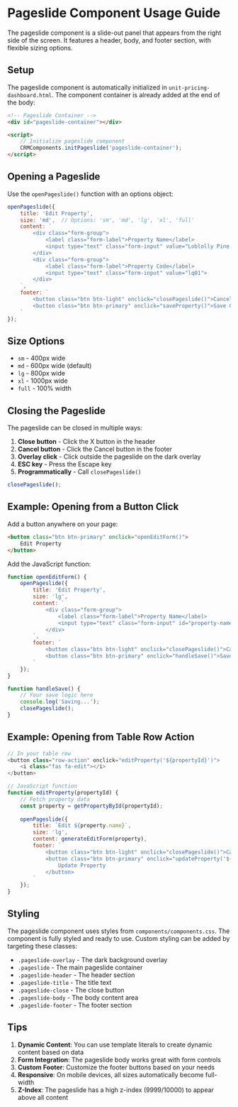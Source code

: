 # Pageslide Component Usage Guide

The pageslide component is a slide-out panel that appears from the right side of the screen. It features a header, body, and footer section, with flexible sizing options.

## Setup

The pageslide component is automatically initialized in `unit-pricing-dashboard.html`. The component container is already added at the end of the body:

```html
<!-- Pageslide Container -->
<div id="pageslide-container"></div>

<script>
    // Initialize pageslide component
    CRMComponents.initPageslide('pageslide-container');
</script>
```

## Opening a Pageslide

Use the `openPageslide()` function with an options object:

```javascript
openPageslide({
    title: 'Edit Property',
    size: 'md',  // Options: 'sm', 'md', 'lg', 'xl', 'full'
    content: `
        <div class="form-group">
            <label class="form-label">Property Name</label>
            <input type="text" class="form-input" value="Loblolly Pine Villas">
        </div>
        <div class="form-group">
            <label class="form-label">Property Code</label>
            <input type="text" class="form-input" value="lq01">
        </div>
    `,
    footer: `
        <button class="btn btn-light" onclick="closePageslide()">Cancel</button>
        <button class="btn btn-primary" onclick="saveProperty()">Save Changes</button>
    `
});
```

## Size Options

- `sm` - 400px wide
- `md` - 600px wide (default)
- `lg` - 800px wide
- `xl` - 1000px wide
- `full` - 100% width

## Closing the Pageslide

The pageslide can be closed in multiple ways:

1. **Close button** - Click the X button in the header
2. **Cancel button** - Click the Cancel button in the footer
3. **Overlay click** - Click outside the pageslide on the dark overlay
4. **ESC key** - Press the Escape key
5. **Programmatically** - Call `closePageslide()`

```javascript
closePageslide();
```

## Example: Opening from a Button Click

Add a button anywhere on your page:

```html
<button class="btn btn-primary" onclick="openEditForm()">
    Edit Property
</button>
```

Add the JavaScript function:

```javascript
function openEditForm() {
    openPageslide({
        title: 'Edit Property',
        size: 'lg',
        content: `
            <div class="form-group">
                <label class="form-label">Property Name</label>
                <input type="text" class="form-input" id="property-name">
            </div>
        `,
        footer: `
            <button class="btn btn-light" onclick="closePageslide()">Cancel</button>
            <button class="btn btn-primary" onclick="handleSave()">Save</button>
        `
    });
}

function handleSave() {
    // Your save logic here
    console.log('Saving...');
    closePageslide();
}
```

## Example: Opening from Table Row Action

```javascript
// In your table row
<button class="row-action" onclick="editProperty('${propertyId}')">
    <i class="fas fa-edit"></i>
</button>

// JavaScript function
function editProperty(propertyId) {
    // Fetch property data
    const property = getPropertyById(propertyId);
    
    openPageslide({
        title: `Edit ${property.name}`,
        size: 'lg',
        content: generateEditForm(property),
        footer: `
            <button class="btn btn-light" onclick="closePageslide()">Cancel</button>
            <button class="btn btn-primary" onclick="updateProperty('${propertyId}')">
                Update Property
            </button>
        `
    });
}
```

## Styling

The pageslide component uses styles from `components/components.css`. The component is fully styled and ready to use. Custom styling can be added by targeting these classes:

- `.pageslide-overlay` - The dark background overlay
- `.pageslide` - The main pageslide container
- `.pageslide-header` - The header section
- `.pageslide-title` - The title text
- `.pageslide-close` - The close button
- `.pageslide-body` - The body content area
- `.pageslide-footer` - The footer section

## Tips

1. **Dynamic Content**: You can use template literals to create dynamic content based on data
2. **Form Integration**: The pageslide body works great with form controls
3. **Custom Footer**: Customize the footer buttons based on your needs
4. **Responsive**: On mobile devices, all sizes automatically become full-width
5. **Z-Index**: The pageslide has a high z-index (9999/10000) to appear above all content

